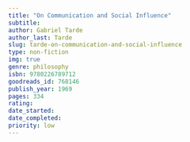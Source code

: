 ```yaml
---
title: "On Communication and Social Influence"
subtitle: 
author: Gabriel Tarde
author_last: Tarde
slug: tarde-on-communication-and-social-influence
type: non-fiction
img: true
genre: philosophy
isbn: 9780226789712
goodreads_id: 768146
publish_year: 1969
pages: 334
rating: 
date_started:
date_completed:
priority: low
---
```

